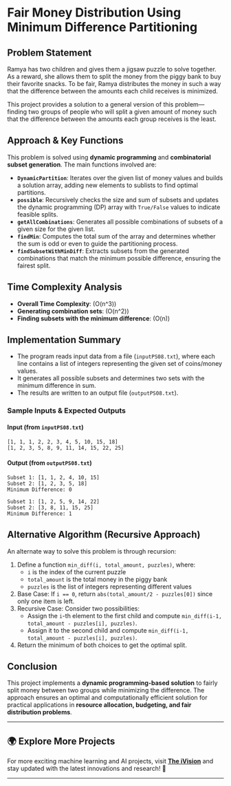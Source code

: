 # **Fair Money Distribution Using Minimum Difference Partitioning**  

## **Problem Statement**  
Ramya has two children and gives them a jigsaw puzzle to solve together. As a reward, she allows them to split the money from the piggy bank to buy their favorite snacks. To be fair, Ramya distributes the money in such a way that the difference between the amounts each child receives is minimized.  

This project provides a solution to a general version of this problem—finding two groups of people who will split a given amount of money such that the difference between the amounts each group receives is the least.  

## **Approach & Key Functions**  

This problem is solved using **dynamic programming** and **combinatorial subset generation**. The main functions involved are:  

- **`DynamicPartition`**: Iterates over the given list of money values and builds a solution array, adding new elements to sublists to find optimal partitions.  
- **`possible`**: Recursively checks the size and sum of subsets and updates the dynamic programming (DP) array with `True/False` values to indicate feasible splits.  
- **`getAllCombinations`**: Generates all possible combinations of subsets of a given size for the given list.  
- **`findMin`**: Computes the total sum of the array and determines whether the sum is odd or even to guide the partitioning process.  
- **`findSubsetWithMinDiff`**: Extracts subsets from the generated combinations that match the minimum possible difference, ensuring the fairest split.  

## **Time Complexity Analysis**  

- **Overall Time Complexity**: \(O(n^3)\)  
- **Generating combination sets**: \(O(n^2)\)  
- **Finding subsets with the minimum difference**: \(O(n)\)  

## **Implementation Summary**  

- The program reads input data from a file (`inputPS08.txt`), where each line contains a list of integers representing the given set of coins/money values.  
- It generates all possible subsets and determines two sets with the minimum difference in sum.  
- The results are written to an output file (`outputPS08.txt`).  

### **Sample Inputs & Expected Outputs**  

#### **Input (from `inputPS08.txt`)**  
```
[1, 1, 1, 2, 2, 3, 4, 5, 10, 15, 18]
[1, 2, 3, 5, 8, 9, 11, 14, 15, 22, 25]
```

#### **Output (from `outputPS08.txt`)**  
```
Subset 1: [1, 1, 2, 4, 10, 15] 
Subset 2: [1, 2, 3, 5, 18] 
Minimum Difference: 0

Subset 1: [1, 2, 5, 9, 14, 22] 
Subset 2: [3, 8, 11, 15, 25] 
Minimum Difference: 1
```

## **Alternative Algorithm (Recursive Approach)**  

An alternate way to solve this problem is through recursion:  

1. Define a function `min_diff(i, total_amount, puzzles)`, where:  
   - `i` is the index of the current puzzle  
   - `total_amount` is the total money in the piggy bank  
   - `puzzles` is the list of integers representing different values  
2. Base Case: If `i == 0`, return `abs(total_amount/2 - puzzles[0])` since only one item is left.  
3. Recursive Case: Consider two possibilities:  
   - Assign the `i`-th element to the first child and compute `min_diff(i-1, total_amount - puzzles[i], puzzles)`.  
   - Assign it to the second child and compute `min_diff(i-1, total_amount - puzzles[i], puzzles)`.  
4. Return the minimum of both choices to get the optimal split.  

## **Conclusion**  

This project implements a **dynamic programming-based solution** to fairly split money between two groups while minimizing the difference. The approach ensures an optimal and computationally efficient solution for practical applications in **resource allocation, budgeting, and fair distribution problems**.  

---

## 🌍 Explore More Projects  
For more exciting machine learning and AI projects, visit **[The iVision](https://theivision.wordpress.com/)** and stay updated with the latest innovations and research! 🚀  

---
